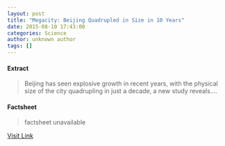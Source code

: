 ```yaml
---
layout: post
title: "Megacity: Beijing Quadrupled in Size in 10 Years"
date: 2015-08-10 17:43:00
categories: Science
author: unknown author
tags: []
---
```



#### Extract
>Beijing has seen explosive growth in recent years, with the physical size of the city quadrupling in just a decade, a new study reveals....

#### Factsheet
>factsheet unavailable

[Visit Link](http://www.livescience.com/51799-beijing-quadrupled-in-decade.html)


